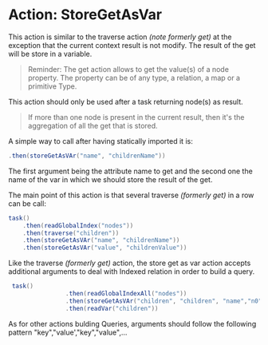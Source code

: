 # Action: StoreGetAsVar

This action is similar to the traverse action *(note formerly get)* at the exception that the current context result is not modify. The result of the get will be store in a variable.

>Reminder:
The get action allows to get the value(s) of a node property. The property can be of any type, a relation, a map or a primitive Type.

This action should only be used after a task returning node(s) as result.
>If more than one node is present in the current result, then it's the aggregation of all the get that is stored.

A simple way to call after having statically imported it is:

``` java
.then(storeGetAsVAr("name", "childrenName"))
```
The first argument being the attribute name to get and the second one the name of the var in which we should store the result of the get.

The main point of this action is that several traverse *(formerly get)* in a row can be call:
``` java
task()
    .then(readGlobalIndex("nodes"))
    .then(traverse("children"))
    .then(storeGetAsVAr("name", "childrenName"))
    .then(storeGetAsVAr("value", "childrenValue"))
```


Like the traverse *(formerly get)* action, the store get as var action accepts additional arguments to deal with Indexed relation in order to build a query.

``` java
 task()
                .then(readGlobalIndexAll("nodes"))
                .then(storeGetAsVAr("children", "children", "name","n0"))
                .then(readVar("children"))
```

As for other actions bulding Queries, arguments should follow the following pattern "key","value',"key","value",...


